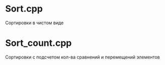 # Sort.cpp
Сортировки в чистом виде
# Sort_count.cpp
Сортировки с подсчетом кол-ва сравнений и перемещений элементов

